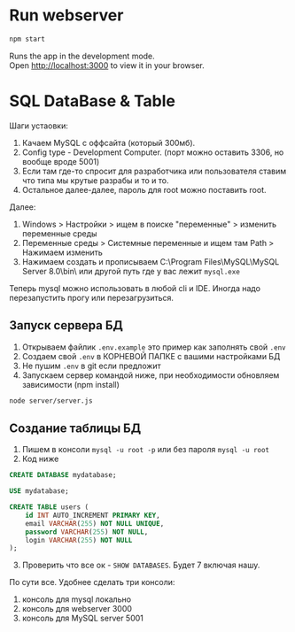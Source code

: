 # Run webserver

```bash
npm start
```

Runs the app in the development mode.\
Open [http://localhost:3000](http://localhost:3000) to view it in your browser.

# SQL DataBase & Table

Шаги устаовки:
1. Качаем MySQL с оффсайта (который 300мб).
2. Config type - Development Computer. (порт можно оставить 3306, но вообще вроде 5001)
3. Если там где-то спросит для разработчика или пользователя ставим что типа мы крутые разрабы и то и то.
3. Остальное далее-далее, пароль для root можно поставить root.

Далее:
1. Windows > Настройки > ищем в поиске "переменные" > изменить переменные среды
2. Переменные среды > Системные переменные и ищем там Path > Нажимаем изменить
3. Нажимаем создать и прописываем C:\Program Files\MySQL\MySQL Server 8.0\bin\ или другой путь где у вас лежит `mysql.exe`

Теперь mysql можно использовать в любой cli и IDE. Иногда надо перезапустить прогу или перезагрузиться.

## Запуск сервера БД

1. Открываем файлик `.env.example` это пример как заполнять свой `.env`
2. Создаем свой `.env` в КОРНЕВОЙ ПАПКЕ с вашими настройками БД
3. Не пушим `.env` в git если предложит
4. Запускаем сервер командой ниже, при необходимости обновляем зависимости (npm install)

```bash
node server/server.js
``` 

## Создание таблицы БД

1. Пишем в консоли `mysql -u root -p` или без пароля `mysql -u root`
2. Код ниже
```sql
CREATE DATABASE mydatabase;

USE mydatabase;

CREATE TABLE users (
    id INT AUTO_INCREMENT PRIMARY KEY,
    email VARCHAR(255) NOT NULL UNIQUE,
    password VARCHAR(255) NOT NULL,
    login VARCHAR(255) NOT NULL
);
```
3. Проверить что все ок - `SHOW DATABASES`. Будет 7 включая нашу.

По сути все. Удобнее сделать три консоли:
1. консоль для mysql локально
2. консоль для webserver 3000
3. консоль для MySQL server 5001